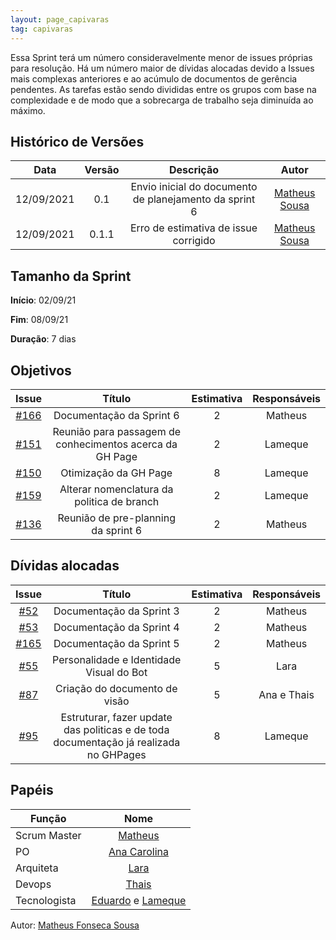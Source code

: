 ```yaml
---
layout: page_capivaras
tag: capivaras
---
```


Essa Sprint terá um número consideravelmente menor de issues próprias para resolução. Há um número maior de dívidas alocadas devido a Issues mais complexas anteriores e ao acúmulo de documentos 
de gerência pendentes. As tarefas estão sendo divididas entre os grupos com base na complexidade e de modo que a sobrecarga de trabalho seja diminuída ao máximo.

## Histórico de Versões


| Data       | Versão | Descrição                      | Autor             |
| :--------: | :----: | :----------:                   | :---------------: |
| 12/09/2021 |    0.1   | Envio inicial do documento de planejamento da sprint 6 | [Matheus Sousa](https://github.com/https://github.com/gatotabaco)|
| 12/09/2021 |    0.1.1   | Erro de estimativa de issue corrigido | [Matheus Sousa](https://github.com/https://github.com/gatotabaco)|

## Tamanho da Sprint

**Início**: 02/09/21

**Fim**: 08/09/21

**Duração**: 7 dias

## Objetivos

| Issue |            Título            | Estimativa|        Responsáveis         | 
|:-----:|:----------------------------:|:---------:|:---------------------------:|
| [#166](https://github.com/fga-eps-mds/2021-1-Bot/issues/166) | Documentação da Sprint 6 | 2 | Matheus |
| [#151](https://github.com/fga-eps-mds/2021-1-Bot/issues/151) | Reunião para passagem de conhecimentos acerca da GH Page | 2 | Lameque |
| [#150](https://github.com/fga-eps-mds/2021-1-Bot/issues/150) | Otimização da GH Page | 8 | Lameque |
| [#159](https://github.com/fga-eps-mds/2021-1-Bot/issues/159) | Alterar nomenclatura da politica de branch | 2 | Lameque |
| [#136](https://github.com/fga-eps-mds/2021-1-Bot/issues/136) | Reunião de pre-planning da sprint 6 | 2 | Matheus |

## Dívidas alocadas
| Issue |            Título            |      Estimativa     |        Responsáveis         | 
|:-----:|:----------------------------:|:-------------------:|:---------------------------:|
| [#52](https://github.com/fga-eps-mds/2021-1-Bot/issues/52) | Documentação da Sprint 3 | 2 | Matheus |
| [#53](https://github.com/fga-eps-mds/2021-1-Bot/issues/53) | Documentação da Sprint 4 | 2 | Matheus |
| [#165](https://github.com/fga-eps-mds/2021-1-Bot/issues/165) | Documentação da Sprint 5 | 2 | Matheus |
| [#55](https://github.com/fga-eps-mds/2021-1-Bot/issues/55) | Personalidade e Identidade Visual do Bot | 5 | Lara |
| [#87](https://github.com/fga-eps-mds/2021-1-Bot/issues/87) | Criação do documento de visão | 5 | Ana e Thais | 
| [#95](https://github.com/fga-eps-mds/2021-1-Bot/issues/95) | Estruturar, fazer update das politicas e de toda documentação já realizada no GHPages | 8 | Lameque |

## Papéis

|      Função      |            Nome            |
|------------------|:--------------------------:|
| Scrum Master | [Matheus](https://github.com/gatotabaco) |
| PO | [Ana Carolina](https://github.com/AnaCarolinaRodriguesLeite) |
| Arquiteta | [Lara](https://github.com/gatotabaco) |
| Devops | [Thais](https://github.com/thais-ra) |
| Tecnologista | [Eduardo](https://github.com/MegahNevel) e [Lameque](https://github.com/LamequeFernandes) |

Autor: [Matheus Fonseca Sousa](https://github.com/gatotabaco)


